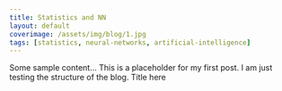 ```yaml
---
title: Statistics and NN
layout: default
coverimage: /assets/img/blog/1.jpg
tags: [statistics, neural-networks, artificial-intelligence]
---
```


Some sample content...
This is a placeholder for my first post. 
I am just testing the structure of the blog. 
Title here